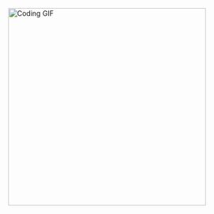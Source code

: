 <img align="right" alt="Coding GIF" width="400" src="https://cdn.dribbble.com/users/1162077/screenshots/3848914/programmer.gif">
